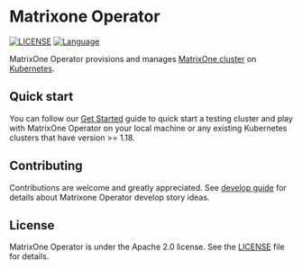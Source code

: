 # Matrixone Operator

[![LICENSE](https://img.shields.io/badge/License-Apache%202.0-blue.svg)](LICENSE)
[![Language](https://img.shields.io/badge/Language-Go-blue.svg)](https://golang.org/)

MatrixOne Operator provisions and manages [MatrixOne cluster](https://github.com/matrixorigin/matrixone) on [Kubernetes](https://kubernetes.io/).

## Quick start

You can follow our [Get Started](./docs/getting_started.md) guide to quick start a testing cluster and play with MatrixOne Operator on your local machine or any existing Kubernetes clusters that have version >= 1.18.

## Contributing

Contributions are welcome and greatly appreciated. See [develop guide](./docs/dev_guide.md) for details about Matrixone Operator develop story ideas.

## License

MatrixOne Operator is under the Apache 2.0 license. See the [LICENSE](./LICENSE) file for details.
